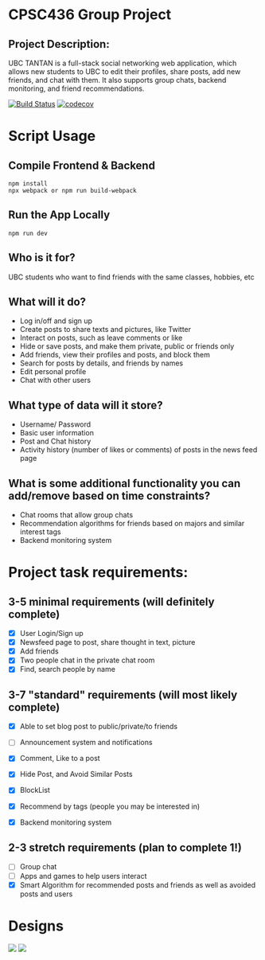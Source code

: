 # CPSC436 Group Project


## Project Description: 
UBC TANTAN is a full-stack social networking web application, which allows new students to UBC to edit their profiles, share posts, add new friends, and chat with them. It also supports group chats, backend monitoring, and friend recommendations.

[![Build Status](https://travis-ci.com/ZijiaZhang/CPSC436_Project.svg?branch=master)](https://travis-ci.com/ZijiaZhang/CPSC436_Project)
[![codecov](https://codecov.io/gh/ZijiaZhang/CPSC436_Project/branch/master/graph/badge.svg)](https://codecov.io/gh/ZijiaZhang/CPSC436_Project)

# Script Usage

## Compile Frontend & Backend
```shell script 
npm install
npx webpack or npm run build-webpack
```

## Run the App Locally
```shell script 
npm run dev
```

## Who is it for?
UBC students who want to find friends with the same classes, hobbies, etc

## What will it do? 
- Log in/off and sign up
- Create posts to share texts and pictures, like Twitter
- Interact on posts, such as leave comments or like
- Hide or save posts, and make them private, public or friends only
- Add friends, view their profiles and posts, and block them
- Search for posts by details, and friends by names
- Edit personal profile
- Chat with other users

## What type of data will it store?
- Username/ Password
- Basic user information
- Post and Chat history
- Activity history (number of likes or comments) of posts in the news feed page

## What is some additional functionality you can add/remove based on time constraints?
- Chat rooms that allow group chats
- Recommendation algorithms for friends based on majors and similar interest tags
- Backend monitoring system
 
# Project task requirements:
## 3-5 minimal requirements (will definitely complete)
- [x] User Login/Sign up
- [x] Newsfeed page to post, share thought in text, picture
- [x] Add friends
- [x] Two people chat in the private chat room
- [x] Find, search people by name

## 3-7 "standard" requirements (will most likely complete)
- [x] Able to set blog post to public/private/to friends
- [ ] Announcement system and notifications
- [x] Comment, Like to a post
- [x] Hide Post, and Avoid Similar Posts
- [x] BlockList
- [x] Recommend by tags (people you may be interested in)
- [x] Backend monitoring system


## 2-3 stretch requirements (plan to complete 1!)
- [ ] Group chat
- [ ] Apps and games to help users interact
- [x] Smart Algorithm for recommended posts and friends as well as avoided posts and users

# Designs
![](Docs/images/Project_layouts-1.png)
![](Docs/images/Project_layouts-2.png)
